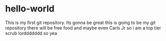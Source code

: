 # hello-world
This is my first git repository. Its gonna be great
this is going to be my git repository there will be free food and 
maybe even Carls Jr so i am a top tier scrub lorddddddd so yea
